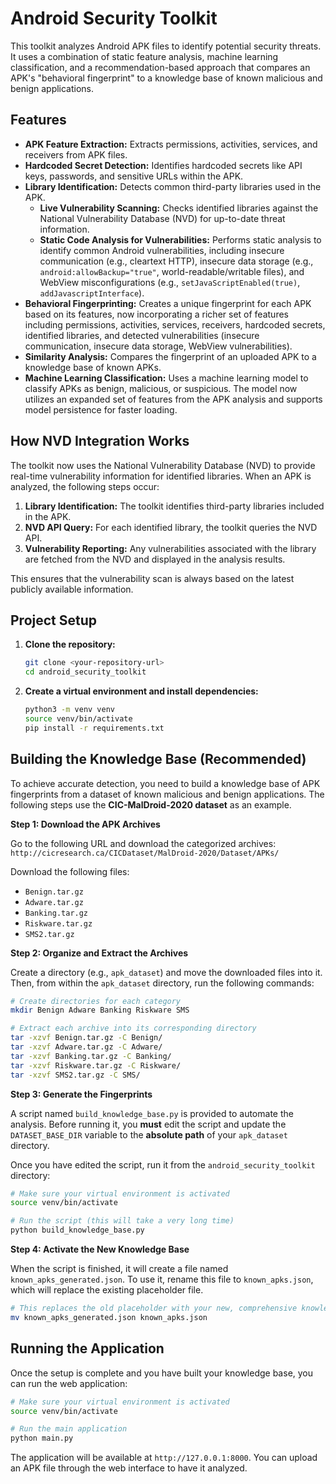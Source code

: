 # Android Security Toolkit

This toolkit analyzes Android APK files to identify potential security threats. It uses a combination of static feature analysis, machine learning classification, and a recommendation-based approach that compares an APK's "behavioral fingerprint" to a knowledge base of known malicious and benign applications.

## Features

-   **APK Feature Extraction:** Extracts permissions, activities, services, and receivers from APK files.
-   **Hardcoded Secret Detection:** Identifies hardcoded secrets like API keys, passwords, and sensitive URLs within the APK.
-   **Library Identification:** Detects common third-party libraries used in the APK.
    -   **Live Vulnerability Scanning:** Checks identified libraries against the National Vulnerability Database (NVD) for up-to-date threat information.
    -   **Static Code Analysis for Vulnerabilities:** Performs static analysis to identify common Android vulnerabilities, including insecure communication (e.g., cleartext HTTP), insecure data storage (e.g., `android:allowBackup="true"`, world-readable/writable files), and WebView misconfigurations (e.g., `setJavaScriptEnabled(true)`, `addJavascriptInterface`).
-   **Behavioral Fingerprinting:** Creates a unique fingerprint for each APK based on its features, now incorporating a richer set of features including permissions, activities, services, receivers, hardcoded secrets, identified libraries, and detected vulnerabilities (insecure communication, insecure data storage, WebView vulnerabilities).
-   **Similarity Analysis:** Compares the fingerprint of an uploaded APK to a knowledge base of known APKs.
-   **Machine Learning Classification:** Uses a machine learning model to classify APKs as benign, malicious, or suspicious. The model now utilizes an expanded set of features from the APK analysis and supports model persistence for faster loading.

## How NVD Integration Works

The toolkit now uses the National Vulnerability Database (NVD) to provide real-time vulnerability information for identified libraries. When an APK is analyzed, the following steps occur:

1.  **Library Identification:** The toolkit identifies third-party libraries included in the APK.
2.  **NVD API Query:** For each identified library, the toolkit queries the NVD API.
3.  **Vulnerability Reporting:** Any vulnerabilities associated with the library are fetched from the NVD and displayed in the analysis results.

This ensures that the vulnerability scan is always based on the latest publicly available information.

## Project Setup

1.  **Clone the repository:**
    ```bash
    git clone <your-repository-url>
    cd android_security_toolkit
    ```

2.  **Create a virtual environment and install dependencies:**
    ```bash
    python3 -m venv venv
    source venv/bin/activate
    pip install -r requirements.txt
    ```

## Building the Knowledge Base (Recommended)

To achieve accurate detection, you need to build a knowledge base of APK fingerprints from a dataset of known malicious and benign applications. The following steps use the **CIC-MalDroid-2020 dataset** as an example.

**Step 1: Download the APK Archives**

Go to the following URL and download the categorized archives:
`http://cicresearch.ca/CICDataset/MalDroid-2020/Dataset/APKs/`

Download the following files:
*   `Benign.tar.gz`
*   `Adware.tar.gz`
*   `Banking.tar.gz`
*   `Riskware.tar.gz`
*   `SMS2.tar.gz`

**Step 2: Organize and Extract the Archives**

Create a directory (e.g., `apk_dataset`) and move the downloaded files into it. Then, from within the `apk_dataset` directory, run the following commands:

```bash
# Create directories for each category
mkdir Benign Adware Banking Riskware SMS

# Extract each archive into its corresponding directory
tar -xzvf Benign.tar.gz -C Benign/
tar -xzvf Adware.tar.gz -C Adware/
tar -xzvf Banking.tar.gz -C Banking/
tar -xzvf Riskware.tar.gz -C Riskware/
tar -xzvf SMS2.tar.gz -C SMS/
```

**Step 3: Generate the Fingerprints**

A script named `build_knowledge_base.py` is provided to automate the analysis. Before running it, you **must** edit the script and update the `DATASET_BASE_DIR` variable to the **absolute path** of your `apk_dataset` directory.

Once you have edited the script, run it from the `android_security_toolkit` directory:

```bash
# Make sure your virtual environment is activated
source venv/bin/activate

# Run the script (this will take a very long time)
python build_knowledge_base.py
```

**Step 4: Activate the New Knowledge Base**

When the script is finished, it will create a file named `known_apks_generated.json`. To use it, rename this file to `known_apks.json`, which will replace the existing placeholder file.

```bash
# This replaces the old placeholder with your new, comprehensive knowledge base
mv known_apks_generated.json known_apks.json
```

## Running the Application

Once the setup is complete and you have built your knowledge base, you can run the web application:

```bash
# Make sure your virtual environment is activated
source venv/bin/activate

# Run the main application
python main.py
```

The application will be available at `http://127.0.0.1:8000`. You can upload an APK file through the web interface to have it analyzed.
